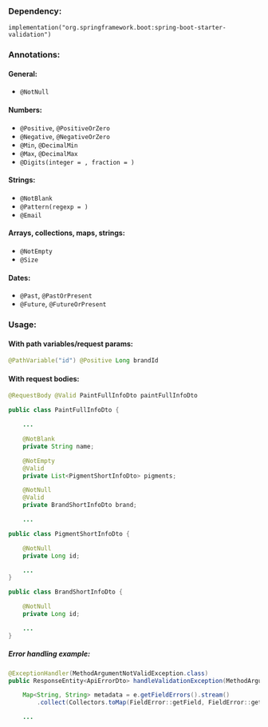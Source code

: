 ### Dependency:
```
implementation("org.springframework.boot:spring-boot-starter-validation")
```

### Annotations:
#### General:
* `@NotNull`
 
#### Numbers:
* `@Positive`, `@PositiveOrZero`
* `@Negative`, `@NegativeOrZero`
* `@Min`, `@DecimalMin`
* `@Max`, `@DecimalMax`
* `@Digits(integer = , fraction = )`

#### Strings:
* `@NotBlank`
* `@Pattern(regexp = )`
* `@Email`

#### Arrays, collections, maps, strings:
* `@NotEmpty`
* `@Size`

#### Dates:
* `@Past`, `@PastOrPresent`
* `@Future`, `@FutureOrPresent`

### Usage:
#### With path variables/request params:
```java
@PathVariable("id") @Positive Long brandId
```

#### With request bodies:  
```java
@RequestBody @Valid PaintFullInfoDto paintFullInfoDto
```
```java
public class PaintFullInfoDto {

    ...

    @NotBlank
    private String name;

    @NotEmpty
    @Valid
    private List<PigmentShortInfoDto> pigments;

    @NotNull
    @Valid
    private BrandShortInfoDto brand;

    ...
```
```java
public class PigmentShortInfoDto {

    @NotNull
    private Long id;

    ...
}
```
```java
public class BrandShortInfoDto {

    @NotNull
    private Long id;

    ...
}
```

##### Error handling example:
```java
@ExceptionHandler(MethodArgumentNotValidException.class)
public ResponseEntity<ApiErrorDto> handleValidationException(MethodArgumentNotValidException e) {

    Map<String, String> metadata = e.getFieldErrors().stream()
        .collect(Collectors.toMap(FieldError::getField, FieldError::getDefaultMessage));

    ...
```
